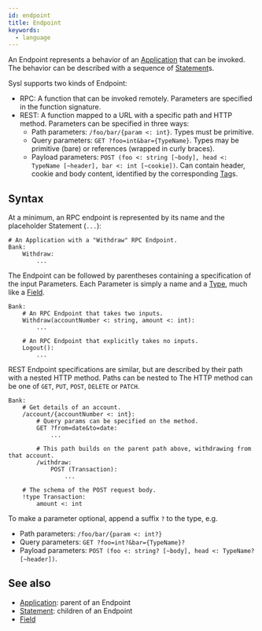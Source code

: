 ```yaml
---
id: endpoint
title: Endpoint
keywords:
  - language
---
```


An Endpoint represents a behavior of an [Application](./application.md) that can be invoked. The behavior can be described with a sequence of [Statement](./statement.md)s.

Sysl supports two kinds of Endpoint:

- RPC: A function that can be invoked remotely. Parameters are specified in the function signature.
- REST: A function mapped to a URL with a specific path and HTTP method. Parameters can be specified in three ways:
  - Path parameters: `/foo/bar/{param <: int}`. Types must be primitive.
  - Query parameters: `GET ?foo=int&bar={TypeName}`. Types may be primitive (bare) or references (wrapped in curly braces).
  - Payload parameters: `POST (foo <: string [~body], head <: TypeName [~header], bar <: int [~cookie])`. Can contain header, cookie and body content, identified by the corresponding [Tag](./tag.md)s.

## Syntax

At a minimum, an RPC endpoint is represented by its name and the placeholder Statement (`...`):

```sysl
# An Application with a "Withdraw" RPC Endpoint.
Bank:
    Withdraw:
        ...
```

The Endpoint can be followed by parentheses containing a specification of the input Parameters. Each Parameter is simply a name and a [Type](./type.md), much like a [Field](./field.md).

```sysl
Bank:
    # An RPC Endpoint that takes two inputs.
    Withdraw(accountNumber <: string, amount <: int):
        ...

    # An RPC Endpoint that explicitly takes no inputs.
    Logout():
        ...
```

REST Endpoint specifications are similar, but are described by their path with a nested HTTP method. Paths can be nested to The HTTP method can be one of `GET`, `PUT`, `POST`, `DELETE` or `PATCH`.

```sysl
Bank:
    # Get details of an account.
    /account/{accountNumber <: int}:
        # Query params can be specified on the method.
        GET ?from=date&to=date:
            ...

        # This path builds on the parent path above, withdrawing from that account.
        /withdraw:
            POST (Transaction):
                ...

    # The schema of the POST request body.
    !type Transaction:
        amount <: int
```

To make a parameter optional, append a suffix `?` to the type, e.g.

- Path parameters: `/foo/bar/{param <: int?}`
- Query parameters: `GET ?foo=int?&bar={TypeName}?`
- Payload parameters: `POST (foo <: string? [~body], head <: TypeName? [~header])`.

## See also

- [Application](./application.md): parent of an Endpoint
- [Statement](./statement.md): children of an Endpoint
- [Field](./field.md)
